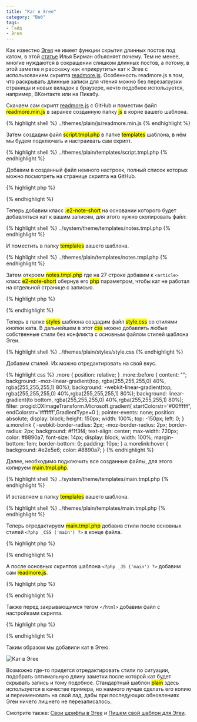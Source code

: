 ```yaml
---
title: "Кат в Эгее"
category: "Веб"
tags:
- Гайд
- Эгея
---
```


Как известно [Эгея][1] не имеет функции скрытия длинных постов под катом, в этой [статье][2] Илья Бирман объясняет почему. Тем не менее, многие нуждаются в сокращении слишком длинных постов, а потому, в этой заметке я расскажу как «прикрутить» кат к Эгее с использованием скрипта [readmore.js][3]. Особенность readmore.js в том, что раскрывать длинные записи для чтения можно без перезагрузки страницы и новых вкладок в браузере, нечто подобное используется, например, ВКонтакте или на Пикабу.

Скачаем сам скрипт [readmore.js][4] с GitHub и поместим файл <mark>readmore.min.js</mark> в заранее созданную папку <mark>js</mark> в корне вашего шаблона.

{% highlight shell %}
../themes/plain/js/readmore.min.js
{% endhighlight %}

Затем создадим файл <mark>script.tmpl.php</mark> в папке <mark>templates</mark> шаблона, в нём мы будем подключать и настраивать сам скрипт.

{% highlight shell %}
../themes/plain/templates/script.tmpl.php
{% endhighlight %}

Добавим в созданный файл немного настроек, полный список которых можно посмотреть на странице скрипта на GitHub.

{% highlight php %}
<script type="text/javascript">
    $('.e2-note-short').readmore({
        speed: 75, // Скорость раскрытия ката
        collapsedHeight: 1250, // Длинна заметки после которой будет добавлен кат
        moreLink: '<div class="more"><a class="morelink" href="#">Показать полностью</a></div>', // Классы кнокпи раскрытия ката
        lessLink: '' // Классы кнокпи скрытия ката
    });
</script>
{% endhighlight %}

Теперь добавим класс <mark>.e2-note-short</mark> на основании которого будет добавляться кат к вашим записям, для этого нужно скопировать файл:

{% highlight shell %}
../system/theme/templates/notes.tmpl.php
{% endhighlight %}

И поместить в папку <mark>templates</mark> вашего шаблона.

{% highlight shell %}
../themes/plain/templates/notes.tmpl.php
{% endhighlight %}

Затем откроем <mark>notes.tmpl.php</mark> где на 27 строке добавим к `<article>` класс <mark>e2-note-short</mark> обернув его <mark>php</mark> параметром, чтобы кат не работал на отдельной странице с записью.

{% highlight php %}
<article class="<?php if ($content['class'] != 'note') { ?>e2-note-short<?php } ?>">
{% endhighlight %}

Теперь в папке <mark>styles</mark> шаблона создадим файл <mark>style.css</mark> со стилями кнопки ката. В дальнейшем в этот <mark>css</mark> можно добавлять любые собственные стили без конфликта с основным файлом стилей шаблона Эгеи.

{% highlight shell %}
../themes/plain/styles/style.css
{% endhighlight %}

Добавим стилей. Их можно отредактировать на свой вкус.

{% highlight css %}
.more {
    position: relative;
}
.more::before {
    content: "";
    background: -moz-linear-gradient(top, rgba(255,255,255,0) 40%, rgba(255,255,255,1) 80%);
    background: -webkit-linear-gradient(top, rgba(255,255,255,0) 40%,rgba(255,255,255,1) 80%);
    background: linear-gradient(to bottom, rgba(255,255,255,0) 40%,rgba(255,255,255,1) 80%);
    filter: progid:DXImageTransform.Microsoft.gradient( startColorstr='#00ffffff', endColorstr='#ffffff',GradientType=0 ); 
    pointer-events: none;
    position: absolute;
    display: block;
    height: 150px;
    width: 100%;
    top: -150px;
    left: 0;
}
a.morelink {
    -webkit-border-radius: 2px;
    -moz-border-radius: 2px;
    border-radius: 2px;
    background: #f1f3f4;
    text-align: center;
    max-width: 720px;
    color: #8890a7;
    font-size: 14px;
    display: block;
    width: 100%;
    margin-bottom: 1em;
    border-bottom: 0;
    padding: 10px;
}
a.morelink:hover {
    background: #e2e5e6;
    color: #8890a7;
}
{% endhighlight %}

Далее, необходимо подключить все созданные файлы, для этого копируем <mark>main.tmpl.php</mark>.

{% highlight shell %}
../system/theme/templates/main.tmpl.php
{% endhighlight %}

И вставляем в папку <mark>templates</mark> вашего шаблона.

{% highlight shell %}
../themes/plain/templates/main.tmpl.php
{% endhighlight %}

Теперь отредактируем <mark>main.tmpl.php</mark> добавив стили после основных стилей `<?php _CSS ('main') ?>` в конце файла.

{% highlight php %}
<?php _CSS ('style') ?>
{% endhighlight %}

А после основных скриптов шаблона `<?php _JS ('main') ?>` добавим сам <mark>readmore.js</mark>.

{% highlight php %}
<?php _JS ('readmore.min') ?>
{% endhighlight %}

Также перед закрывающимся тегом `</html>` добавим файл с настройками скрипта.

{% highlight php %}
<?php _T ('script') ?>
{% endhighlight %}

Таким образом мы добавили кат в Эгею. 

![Кат в Эгее][image-1]

<p main>Возможно где-то придется отредактировать стили по ситуации, подобрать оптимальную длину заметки после которой кат будет скрывать запись и тому подобное. Стандартный шаблон <mark>plain</mark> здесь используется в качестве примера, но намного лучше сделать его копию и переименовать на свой лад, дабы при последующих обновлениях Эгеи ничего лишнего не перезаписалось.</p>

<p aside>Смотрите также: <a href="{{ site.baseurl }}/blog/svoi-shrifty-v-egee/">Свои шрифты в Эгее</a> и <a href="{{ site.baseurl }}/blog/pishem-svoy-shablon-dlya-egei/">Пишем свой шаблон для Эгеи</a>.</p>

[1]: https://blogengine.ru
[2]: https://ilyabirman.ru/meanwhile/all/no-cut-in-aegea/
[3]: http://jedfoster.com/Readmore.js/
[4]: https://github.com/jedfoster/Readmore.js
[image-1]: https://i.imgur.com/KcpY7yg.png